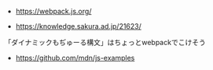 - https://webpack.js.org/

- https://knowledge.sakura.ad.jp/21623/

「ダイナミックもぢゅーる構文」はちょっとwebpackでこけそう
- https://github.com/mdn/js-examples
